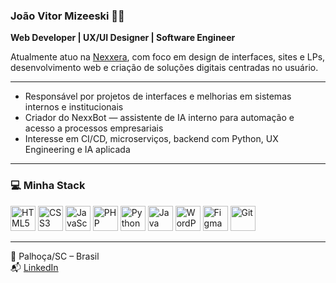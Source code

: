 ### João Vitor Mizeeski 👨‍💻  
**Web Developer | UX/UI Designer | Software Engineer**

Atualmente atuo na [Nexxera](https://www.nexxera.com/), com foco em design de interfaces, sites e LPs, desenvolvimento web e criação de soluções digitais centradas no usuário.

---

- Responsável por projetos de interfaces e melhorias em sistemas internos e institucionais  
- Criador do NexxBot — assistente de IA interno para automação e acesso a processos empresariais  
- Interesse em CI/CD, microserviços, backend com Python, UX Engineering e IA aplicada  

---

### 💻 Minha Stack

<p align="left">
  <img src="https://cdn.jsdelivr.net/gh/devicons/devicon/icons/html5/html5-original.svg" width="40" height="40" alt="HTML5" />
  <img src="https://cdn.jsdelivr.net/gh/devicons/devicon/icons/css3/css3-original.svg" width="40" height="40" alt="CSS3" />
  <img src="https://cdn.jsdelivr.net/gh/devicons/devicon/icons/javascript/javascript-original.svg" width="40" height="40" alt="JavaScript" />
  <img src="https://cdn.jsdelivr.net/gh/devicons/devicon/icons/php/php-original.svg" width="40" height="40" alt="PHP" />
  <img src="https://cdn.jsdelivr.net/gh/devicons/devicon/icons/python/python-original.svg" width="40" height="40" alt="Python" />
  <img src="https://cdn.jsdelivr.net/gh/devicons/devicon/icons/java/java-original.svg" width="40" height="40" alt="Java" />
  <img src="https://cdn.jsdelivr.net/gh/devicons/devicon/icons/wordpress/wordpress-plain.svg" width="40" height="40" alt="WordPress" />
  <img src="https://cdn.jsdelivr.net/gh/devicons/devicon/icons/figma/figma-original.svg" width="40" height="40" alt="Figma" />
  <img src="https://cdn.jsdelivr.net/gh/devicons/devicon/icons/git/git-original.svg" width="40" height="40" alt="Git" />
</p>

---

📍 Palhoça/SC – Brasil  
📬 [LinkedIn](https://br.linkedin.com/in/joao-mizeeski)
